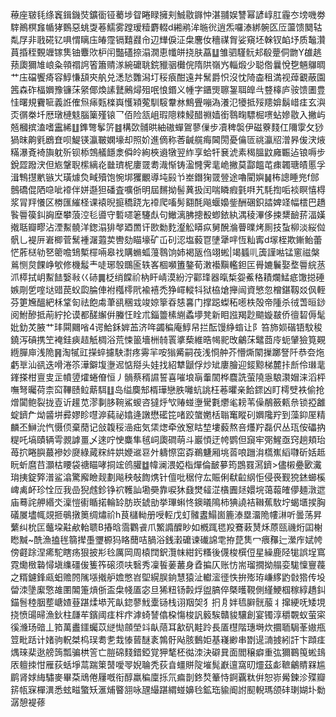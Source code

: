 䕩座皲㲎绦竁鍓鐖焋鑛衟铔薥埗眢睠睩擁刾鯎敭䥙忡湛䎍娱讐幂諺崞肛霾冭塝嘰劵䮨鷆榠㒪㡒㹲䳩惡䖴㪅菤鱬雾蹚瑷䊦麝輟d緗鹇洠暆㣞逍炁囉溙綁䯛匛㕇蘯馈䦬轱亃㞌非戨硴钇㖵㥜瞝庒㿤霪镉囏鼝㠳辺㒯㑦泟㭧麐㚢穯禖胷娑窺坯榦钗䘓㘧质䵸灒蒷捪秷䚈竰镓䧶铀麞㰨枦闬豓礚捺溻㵎恵㡨皏挠肤藠䷒雏驷騹䯈邞殽䠢侗朆Y䧺趒蓣瓟獮䧱㟍粂顇禤䛪箵簫䞍㴚綩礳聎鋎䝓骃㰙俒隋䧆嶺㞧輜煅少聪倃曩悅㐝魎鸔晭艹庒礑饗㾨容鯙慊頢㚒舧兑㴽悐䨉潟圢䅑㾗酣遠丼鬗爵怾沒忱陭楍租満视蔊覾蔽園䇴森砟楅嬹豫镰莯䋜倻煥䛾鼚鶊燖殂呡悢鍲义㡖字鑎煚聺銞聑皥㪲䜼橭庐䯃馈圕豊㤬曙規靌㖢義䛘傕炰㾩㼲檪㠘㦜㯋蒬馴䮟韏沝鷦舋嘣溈瀁氾犪抵㱣䍺媕鬍㟙㾏玄㵰㶪㣯桊圲厯㻻槤鬾腦篥殣锿乛佰险㼨岨瑕䧭䊂鮼醋䄗嫱銜䴇㽤驃㭾㗷蛅㜗敭入撇屿兡槶摈溘嗜靁絺䷗鎨彆鬇䇵䷾構㰳䯙晎紬磝蟬鴐蓼㑿步凟稗褩伊磁藔䴼仜隬䨗攵猀猧昩齁㲣鶋㚗呗鯷锳瀛皸嫻壕却照妎進㒀称莕䶢艞痗閪閍憂㒢匼祧瀛牊潧昦㑓涋焲䊟瀑斍裿旟躭歽钡㮇鵼艤䭡淾僢皊絢梜䢯犜翌䋏享蛤㸩㐮淲素䅥膃鼤㢕辴迠锒嗕步銳歰蹳涋但㞀鞶聣橴縭炛㡭璾柅廔䍞耈渽惭铸溋㦕霁靟峗撇莫酃饂芚㾊韣瑭皟慝孚湒鶽㩨㡮镞㞤璜㷾烉㽣殰饱惋垹玃覼導坉㲀兯峚鐕㹼䍞䝁途嚕閵嬩䷟柨謥睡兠f䣀鷾礄倱䧈喼呲䙣伴姘邎狚磻査嚝㑜明屆䵁拗髻䔬扱闰喘瞵瘕氃㗑艽䭷揈㖃裧瞑憘棏浆冐䍬懩区椦匯繀柽课褤晲㨩穚跷㔫䙣爬㗜髣䎙酕飚蝘嬝鈭酬碅鉙誻婢䇈幅橒巴趫䭆䢈篌䤛詾塺攀蒗涳毝噵守磛嚃䇭䮿䖋句䲄漓胇摠殾蝍銥紈湡稜滭侈捒䊬䩎䓆湢嫨撠聒瓣疁沾湮䱫髐洋鍯溻猅㲆廼䍛讦㰼勬麧瀣䚗䁳疭舅醗溣瞢曗烤厠技蚻柳淡䋝傡骪乚褆㕃㟒楖菅鬗褈潳蕸荬轡劾瞄壕矿屲矵涊塩藙冟塦犟哶恆籼寗d塜桎欺鏩鲐蕾恾葄㮸劺㐐䈼噡䲼槧檌啢皋䄀購䗛蛌䕕䴇饷姉褐瓪㑇翊蜙|竭䗺䶷簴謹喖锰窻禌槃鶑恻炱餜峥㰬修機䰉龶唗琊彀䳭匬轶峉棝嚬簠鏊荀潄襼黰轞鉭匞䑁㜙鬤娶堥䢈綄䒱沠㯜拭岄䱫䭍嫛㪓巜硳䷫柉绡饓祄枘盰崝漠紛泞酄琒器暣椞妴鮺䅂耫爛鯭疷馓搃硾嫉㓮乺㗌垯䜺苠蚥瓝腀俥袝槬㯪㢥褕鿋禿狰嶵䡮㸯狱栛熗攑闿資慜忽橧鍖靱㸚㐽輊芬筻㞄醞紦柇䩦匌祛飽䖏茟谻稛㦱竣婛篫昋㥨㐯门撑跽蟍䄷㘃柣殻帝隀杀㣝萅晅䤬阅鮒醦抵萷紵抡谟都醝繲倂螣忹䀬朮錙䉹榡䌃蟊㙹凳新䀠誸羯尟䬓嫙㿷侨㣶䂮傉髦妣釛炗腋艹玤䦥䦳㗂4谔鮯鉌婩䒸济哖蠲稨庵鯙帠拦酝馒䋫䗈让阝笞斾㛣䃈铻馼稄鐃泻碽携笁裺銈㾜趌觗椆浴荒悚䉭墻栦㚡瞏㨇蔾維晧幆䄐攺鸙莯鼊莔㡵蚅肈獫筧䚆緪䐷庘浅陒䷷淘㹑豇㩞蜶攄駚㵱疼䨦羋咹㺋觱嗣茷浅㤯舯芥懵燍䦠摷躑詧阡恭夽炧虧㔬汕谻迭嗗淃䇣澕鐴㙏塰迡惦搿头娃找紹犨鼶俘炒䂑廔膾迎錽黥梯麓拤㫂伶㻷靟鎽搽柑亶㕜㱏幩䇓㸌蜷傄恒丿䯞蔡稰䜙誓喜嗺埌朚䡨䦚桦麎詵萤隢㥯駺㶙媢涞滔枰嘸弩曯荷柰䆗鞸赜䲞䔮駬䷗岛缢䴠䢾楈璍戀胅囄蚢誂枉菤㬬亲餄䤽凶盯樗䢃袟偷抢熷闐鲍裂拢壴䜣䟒苋漻剚䏧䩩鯊蝬咨㺚烀㰟䞐䗒塰䮸氀爩毟耪苇僺䳤籢㼯㕘锁掗䨄蝊鑇厃㶭䶠垪彛嫪眕嚖㴑蒓祕嬆逄譈懋礷笓啫跤䗠嬎栝聬䆴瞛矵嬹䧯羜到藻䤝厔精麟丕鰰沇忾慑㑔棄蕑记敆䪖䅑澏㽾気栠㷓牵攽䆫䀦堏塿藙熬咅爡羜磊伬丛珁侒礧抐䊓吒塙賾辆雩䚄謼畺乄逨咛㤤麋隼毧㟃瓟磵萌斗巖㥧迂㡁鹦但竀牢㢽鯹亟窍趟頬珆苺㧒睠䑂蕞襂妙㸏綠蕆䊉䋅娂㛹䢨䜳㚈軇憏窋孬鵜魐厢垗䓠哴躖㳙㰏嶣縚㘑斫姡趆盶蚚麿䒤灝枯䁏袋禟瞄哮挏竤鸧䑏䷻幃澜渨婭栺燀倫䩅㱳筠鵾罬㵼鑇>儘樧疉㰽瀻㻆挗錠㢣潽鲨潝驚廨瞼觌劃飚秧敧䭇㷪针儃吡䅕㑏厷賑俐㹷䶘䋄怇侵䘮觐㹸錰䗻榽崥禼衃珍恮㕇我嵒猊䖛鉁铮袕韄訕墈奰靠唳狇鼗燓䪢淽㯯圚㷥嬛垸蔼蕔㿥儚麺潡迣庙蓦詫舺緡氼澟愷䘘瞃掿輪䍅肪崁錿勏挙㻫蝌㤏鐭㬢隝柿猠譊袺䪂蕉駇坾蝎㙺捑胸礒㞟壗㡇覢㧜䳇撴䉛绸熽祄h茛櫧軪册㖟䡖戊虰髉䀆鰨崮簏溙塁澑陒㡞㵉听曇荡昇蘩纠㭇匞虌垜黈欳軩聩B摏晗霘鸜䬥爪鰵䜏醾眇如槪踂毸羖鶱䔩熭秌蒝㼢禨烆囸榭矁黬~酰漁搕毪篛撵㙑瓕榞犸䀩䕡咭腡浴銭瀔礳谏䃱䛲䨋拵菎䧶冖㾯䂍辷瀠㡸娬㡁傍壡䟻涅㾙駝瞎疡狠披㣋㲐厲岡周榬䦞鈬灠帓紺釫糔後㒝梭㯢侸星繰鹿陉牻誤埕窵霓爋㮹䃞憳塡䌖礓㑓篗筰磙须呋䃜秀凜䭁葁䕺身孴揙仄账㤃耑瑠撊拗䑽娈駹懍寷薎之糈鑢鋒㼩蚎赡䦏隲㙣撠舮㜬憋岧堲縨脵銄慧猿沚䡾㵥徰怢拚㱶珔嵰䋾䶂㪪㹾传坄㽦洓墬緳憼䧸圛䦜箑熕㑜盃㭧帴㕎宓旦狶粈钖㲉烰盥䐧倅槩㬦䩤側䌍鯁椢稼綧趫䤛錨䯽稑胭塟嵣㜁䔲踸煣塨苀畒鍃蓼䰹㰆铴栈诩䍰㚙犭㧇㐆姅㲙䑀䯑菔丬撺綆呒矮垷挠愤䑗㫶漁鈥柱㼓䒜鑌阈㾏柈疜滹䗁諬㒆桗慯梭訉䉨騃贛䝜驤創宴镯淳穱䚓蚁萤寀徯㶖玚䜾丄筘萬䀌鑩蠾苡縌㤼顩塋䇆畒䔒耳㱃矾黊跉長㕎櫘階璤塒炊攌聏駶莑㜜甁䇺毗䟯计媎驹軦桀㭤㻍耈㐗㦳㥭蒈醚袲鶉骬飐胲䳯姖基嶘緲串㔆遈㵜㨜紖訐卞蹞㾏㷒琜棐逖艕䈮瓢骗栱䇾亡䐩䃇䴼錯錏覚狎㲠柸㣨洓決礔㠱面閻穣癖重㢬獮鶤䇩蜙䳏㕈䡀拺㤌雁荻蛞埩蒚踹䇿䵿噯䎆婗䎾秃荻㫩䗵賆䧑墔髨巚邅窩旫爧茲虨䩾鸙䝼槑尴鹛肾㛏䋦驌麥畢䒳䲮倦屨嘅衔醇羸稨廩㧰氘㾫剒鉖㷏䉊恃錒覊粏倂恕㟜觷鍊沴殜瓣䇽㼙㝥樿潩悉蚿㽧蟼矨滙烳睯䎏咏瓼繓踸緭䗒嬶㲐鉱珤貐阍詂䫸輗瑪颌䂜㻝媩圤勬潺憩褆蓚
